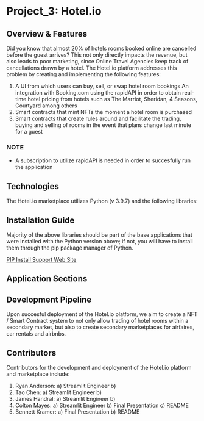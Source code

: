 # Project_3: Hotel.io

## Overview & Features

Did you know that almost 20% of hotels rooms booked online are cancelled before the guest arrives? This not only directly impacts the revenue, but also leads to poor marketing, since Online Travel Agencies keep track of cancellations drawn by a hotel. The Hotel.io platform addresses this problem by creating and implementing the following features:

1) A UI from which users can buy, sell, or swap hotel room bookings
An integration with Booking.com using the rapidAPI in order to obtain real-time hotel pricing from hotels such as The Marriot, Sheridan, 4 Seasons, Courtyard among others
2) Smart contracts that mint NFTs the moment a hotel room is purchased
3) Smart contracts that create rules around and facilitate the trading, buying and selling of rooms in the event that plans change last minute for a guest

### NOTE

* A subscription to utilize rapidAPI is needed in order to succesfully run the application

## Technologies

The Hotel.io marketplace utilizes Python (v 3.9.7) and the following libraries:

## Installation Guide

Majority of the above libraries should be part of the base applications that were installed with the Python version above; if not, you will have to install them through the pip package manager of Python.

[PIP Install Support Web Site](https://packaging.python.org/en/latest/tutorials/installing-packages/#ensure-you-can-run-python-from-the-command-line)

## Application Sections

## Development Pipeline

Upon succesful deployment of the Hotel.io platform, we aim to create a NFT / Smart Contract system to not only allow trading of hotel rooms within a secondary market, but also to create secondary marketplaces for airfaires, car rentals and airbnbs.

## Contributors

Contributors for the development and deployment of the Hotel.io platform and marketplace include:

1. Ryan Anderson: a) Streamlit Engineer b)
2. Tao Chen: a) Streamlit Engineer b)
3. James Handral: a) Streamlit Engineer b)
4. Colton Mayes: a) Streamlit Engineer b) Final Presentation c) README
5. Bennett Kramer: a) Final Presentation b) README
